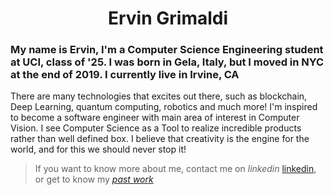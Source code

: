 <h1 align="center"> Ervin Grimaldi </h1> 


 <h3>My name is Ervin, I'm a Computer Science Engineering student at UCI, class of '25. I was born in Gela, Italy, but I moved in NYC at the end of 2019. I currently live in Irvine, CA   </h3>
There are many technologies that excites out there, such as blockchain, Deep Learning, quantum computing, robotics and much more! I'm inspired to become a software engineer with main area of interest in Computer Vision. 
I see Computer Science as a Tool to realize incredible products rather than well defined box. I believe that creativity is the engine for the world, and for this we should never stop it!

> If you want to know more about me, contact me on *linkedin* [linkedin](https://www.linkedin.com/in/ervin-grimaldi-87280b1a9/), or get to know my [*past work*](https://docs.google.com/document/d/1MDhTNu2M9sx38jomWsOTFFjHEYqMurURZPlPXgSduf0/edit?usp=sharing)
